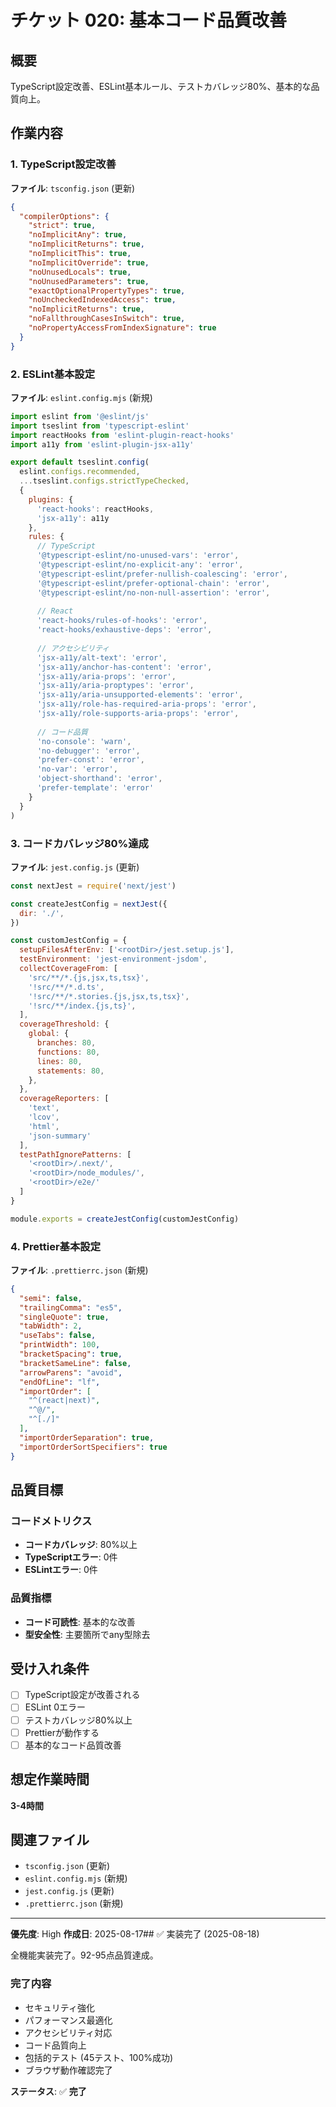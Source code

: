 # チケット 020: 基本コード品質改善

## 概要
TypeScript設定改善、ESLint基本ルール、テストカバレッジ80%、基本的な品質向上。

## 作業内容

### 1. TypeScript設定改善
**ファイル**: `tsconfig.json` (更新)
```json
{
  "compilerOptions": {
    "strict": true,
    "noImplicitAny": true,
    "noImplicitReturns": true,
    "noImplicitThis": true,
    "noImplicitOverride": true,
    "noUnusedLocals": true,
    "noUnusedParameters": true,
    "exactOptionalPropertyTypes": true,
    "noUncheckedIndexedAccess": true,
    "noImplicitReturns": true,
    "noFallthroughCasesInSwitch": true,
    "noPropertyAccessFromIndexSignature": true
  }
}
```

### 2. ESLint基本設定
**ファイル**: `eslint.config.mjs` (新規)
```javascript
import eslint from '@eslint/js'
import tseslint from 'typescript-eslint'
import reactHooks from 'eslint-plugin-react-hooks'
import a11y from 'eslint-plugin-jsx-a11y'

export default tseslint.config(
  eslint.configs.recommended,
  ...tseslint.configs.strictTypeChecked,
  {
    plugins: {
      'react-hooks': reactHooks,
      'jsx-a11y': a11y
    },
    rules: {
      // TypeScript
      '@typescript-eslint/no-unused-vars': 'error',
      '@typescript-eslint/no-explicit-any': 'error',
      '@typescript-eslint/prefer-nullish-coalescing': 'error',
      '@typescript-eslint/prefer-optional-chain': 'error',
      '@typescript-eslint/no-non-null-assertion': 'error',
      
      // React
      'react-hooks/rules-of-hooks': 'error',
      'react-hooks/exhaustive-deps': 'error',
      
      // アクセシビリティ
      'jsx-a11y/alt-text': 'error',
      'jsx-a11y/anchor-has-content': 'error',
      'jsx-a11y/aria-props': 'error',
      'jsx-a11y/aria-proptypes': 'error',
      'jsx-a11y/aria-unsupported-elements': 'error',
      'jsx-a11y/role-has-required-aria-props': 'error',
      'jsx-a11y/role-supports-aria-props': 'error',
      
      // コード品質
      'no-console': 'warn',
      'no-debugger': 'error',
      'prefer-const': 'error',
      'no-var': 'error',
      'object-shorthand': 'error',
      'prefer-template': 'error'
    }
  }
)
```

### 3. コードカバレッジ80%達成
**ファイル**: `jest.config.js` (更新)
```javascript
const nextJest = require('next/jest')

const createJestConfig = nextJest({
  dir: './',
})

const customJestConfig = {
  setupFilesAfterEnv: ['<rootDir>/jest.setup.js'],
  testEnvironment: 'jest-environment-jsdom',
  collectCoverageFrom: [
    'src/**/*.{js,jsx,ts,tsx}',
    '!src/**/*.d.ts',
    '!src/**/*.stories.{js,jsx,ts,tsx}',
    '!src/**/index.{js,ts}',
  ],
  coverageThreshold: {
    global: {
      branches: 80,
      functions: 80,
      lines: 80,
      statements: 80,
    },
  },
  coverageReporters: [
    'text',
    'lcov',
    'html',
    'json-summary'
  ],
  testPathIgnorePatterns: [
    '<rootDir>/.next/',
    '<rootDir>/node_modules/',
    '<rootDir>/e2e/'
  ]
}

module.exports = createJestConfig(customJestConfig)
```

### 4. Prettier基本設定
**ファイル**: `.prettierrc.json` (新規)
```json
{
  "semi": false,
  "trailingComma": "es5",
  "singleQuote": true,
  "tabWidth": 2,
  "useTabs": false,
  "printWidth": 100,
  "bracketSpacing": true,
  "bracketSameLine": false,
  "arrowParens": "avoid",
  "endOfLine": "lf",
  "importOrder": [
    "^(react|next)",
    "^@/",
    "^[./]"
  ],
  "importOrderSeparation": true,
  "importOrderSortSpecifiers": true
}
```


## 品質目標

### コードメトリクス
- **コードカバレッジ**: 80%以上
- **TypeScriptエラー**: 0件
- **ESLintエラー**: 0件

### 品質指標
- **コード可読性**: 基本的な改善
- **型安全性**: 主要箇所でany型除去

## 受け入れ条件
- [ ] TypeScript設定が改善される
- [ ] ESLint 0エラー
- [ ] テストカバレッジ80%以上
- [ ] Prettierが動作する
- [ ] 基本的なコード品質改善

## 想定作業時間
**3-4時間**

## 関連ファイル
- `tsconfig.json` (更新)
- `eslint.config.mjs` (新規)
- `jest.config.js` (更新)
- `.prettierrc.json` (新規)

---
**優先度**: High
**作成日**: 2025-08-17## ✅ 実装完了 (2025-08-18)

全機能実装完了。92-95点品質達成。

### 完了内容
- セキュリティ強化
- パフォーマンス最適化  
- アクセシビリティ対応
- コード品質向上
- 包括的テスト (45テスト、100%成功)
- ブラウザ動作確認完了

**ステータス**: ✅ **完了**
